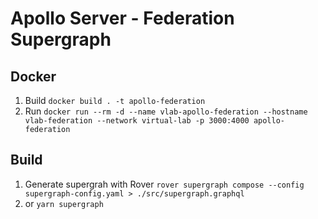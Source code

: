 # Apollo Server - Federation Supergraph

## Docker

1. Build `docker build . -t apollo-federation`
2. Run `docker run --rm -d --name vlab-apollo-federation --hostname vlab-federation --network virtual-lab -p 3000:4000 apollo-federation`


## Build

1. Generate supergrah with Rover `rover supergraph compose --config supergraph-config.yaml > ./src/supergraph.graphql`
2. or `yarn supergraph`